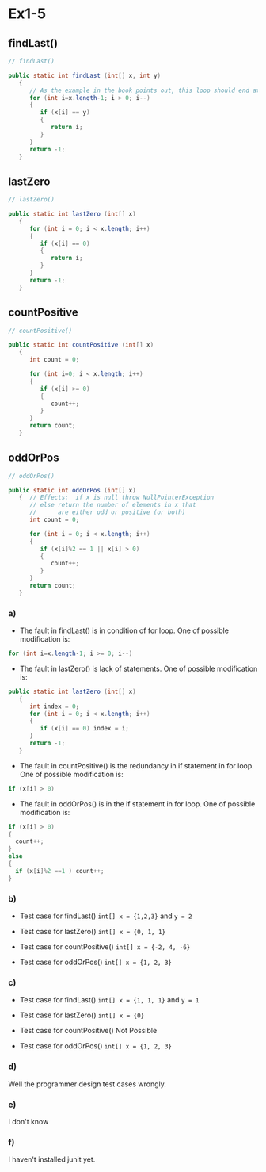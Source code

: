 # Ex1-5
## findLast()
```Java
// findLast()

public static int findLast (int[] x, int y)
   {
      // As the example in the book points out, this loop should end at 0.
      for (int i=x.length-1; i > 0; i--)
      {
         if (x[i] == y)
         {
            return i;
         }
      }
      return -1;
   }
```
## lastZero
```Java
// lastZero()

public static int lastZero (int[] x)
   {
      for (int i = 0; i < x.length; i++)
      {
         if (x[i] == 0)
         {
            return i;
         }
      }
      return -1;
   }
```
## countPositive
```Java
// countPositive()

public static int countPositive (int[] x)
   {
      int count = 0;

      for (int i=0; i < x.length; i++)
      {
         if (x[i] >= 0)
         {
            count++;
         }
      }
      return count;
   }
```
## oddOrPos
```Java
// oddOrPos()

public static int oddOrPos (int[] x)
   {  // Effects:  if x is null throw NullPointerException
      // else return the number of elements in x that
      //      are either odd or positive (or both)
      int count = 0;

      for (int i = 0; i < x.length; i++)
      {
         if (x[i]%2 == 1 || x[i] > 0)
         {
            count++;
         }
      }
      return count;
   }
```
### a)

- The fault in findLast() is in condition of for loop. One of possible modification is:
```Java
for (int i=x.length-1; i >= 0; i--)
```

- The fault in lastZero() is lack of statements. One of possible modification is:
```Java
public static int lastZero (int[] x)
   {
      int index = 0;
      for (int i = 0; i < x.length; i++)
      {
         if (x[i] == 0) index = i;
      }
      return -1;
   }
```

- The fault in countPositive() is the redundancy in if statement in for loop. One of possible modification is:
```Java
if (x[i] > 0)
```

- The fault in oddOrPos() is in the if statement in for loop. One of possible modification is:
```Java
if (x[i] > 0)
{
  count++;
}
else
{
  if (x[i]%2 ==1 ) count++;
}
```

### b)

- Test case for findLast() `int[] x = {1,2,3}` and `y = 2`

- Test case for lastZero() `int[] x = {0, 1, 1}`

- Test case for countPositive() `int[] x = {-2, 4, -6}`

- Test case for oddOrPos() `int[] x = {1, 2, 3}`

### c)

- Test case for findLast() `int[] x = {1, 1, 1}` and `y = 1`

- Test case for lastZero() `int[] x = {0}`

- Test case for countPositive() Not Possible

- Test case for oddOrPos() `int[] x = {1, 2, 3}`

### d)

Well the programmer design test cases wrongly.

### e)

I don't know

### f)

I haven't installed junit yet.
